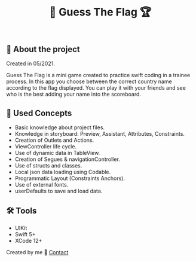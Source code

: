 <h1 align="center">
 🎌 Guess The Flag 🏆
</h1>

<h2 align="center">
  <img alt="" src="https://im3.ezgif.com/tmp/ezgif-3-32bd6ef58a70.gif"/>
</h2>

## 📱 About the project
<p>
Created in 05/2021.
</p>

<p> 
Guess The Flag is a mini game created to practice swift coding in a trainee process. In this app you choose between the correct country 
name according to the flag displayed. You can play it with your friends and see who is the best adding your name into the scoreboard.
 </p>



## 🎯 Used Concepts
<ul>
<li>Basic knowledge about project files.</li>
<li>Knowledge in storyboard: Preview, Assistant, Attributes, Constraints.</li>
<li>Creation of Outlets and Actions.</li>
<li>ViewController life cycle.</li>
<li>Use of dynamic data in TableView.</li>
<li>Creation of Segues & navigationController.</li>
<li>Use of structs and classes.</li>
<li>Local json data loading using Codable.</li>
<li>Programmatic Layout (Constraints Anchors).</li>
<li>Use of external fonts.</li>
<li>userDefaults to save and load data.</li>
</ul>


## 🛠 Tools
<ul>
  <li>UIKit</li>
  <li>Swift 5+</li>
  <li>XCode 12+</li>
</ul>

Created by me :wave: [Contact](https://www.linkedin.com/in/bernardojachegou/)

